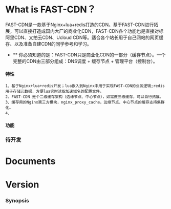# What is FAST-CDN？
FAST-CDN是一款基于Nginx+lua+redis打造的CDN。基于FAST-CDN进行拓展，可以直接打造成国内大厂的商业化CDN，FAST-CDN各个功能也是直接对标阿里CDN、又拍云CDN、Ucloud CDN等。适合各个站长用于自己网站的网页缓存、以及准备自建CDN的同学参考和学习。
- ** 你必须知道的是：FAST-CDN只是商业化CDN的一部分（缓存节点）。一个完整的CDN由三部分组成：DNS调度 + 缓存节点 + 管理平台（控制台）。

#### 特性
    1、基于Nginx+lua+redis开发；lua嵌入到Nginx中用于实现FAST-CDN的业务逻辑;redis用于存储元数据，方便lua实时读取加速域名的配置文件。
    2、FAST-CDN 是个二级缓存架构（边缘节点、中心节点），如需做三级缓存，可以自行拓展。
    3、缓存用的Nginx第三方模块，nginx_proxy_cache，边缘节点、中心节点的缓存支持集群化。
    4、

#### 功能

### 待开发


# Documents

# Version

### Synopsis

